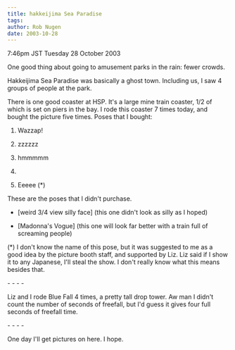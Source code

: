 ```yaml
---
title: hakkeijima Sea Paradise
tags: 
author: Rob Nugen
date: 2003-10-28
---
```


<p class=date>7:46pm JST Tuesday 28 October 2003</p>

<p>One good thing about going to amusement parks in the rain: fewer crowds.</p>

<p>Hakkeijima Sea Paradise was basically a ghost town.  Including us,
I saw 4 groups of people at the park.</p>

<p>There is one good coaster at HSP.  It's a large mine train coaster,
1/2 of which is set on piers in the bay.  I rode this coaster 7 times
today, and bought the picture five times.  Poses that I bought:</p>

<ol>
<li><p>Wazzap!</p></li>

<li><p>zzzzzz</p></li>

<li><p>hmmmmm</p></li>

<li><p></p></li>

<li><p>Eeeee (*)</p></li>
</ol>

<p>These are the poses that I didn't purchase.</p>

<ul>
<li><p>[weird 3/4 view silly face] (this one didn't look as silly as I
hoped)</p></li>

<li><p>[Madonna's Vogue] (this one will look far better with a train
full of screaming people)</p></li>
</ul>

<p>(*) I don't know the name of this pose, but it was suggested to me
as a good idea by the picture booth staff, and supported by Liz.  Liz
said if I show it to any Japanese, I'll steal the show.  I don't
really know what this means besides that.</p>

<p>- - - -</p>

<p>Liz and I rode Blue Fall 4 times, a pretty tall drop tower.  Aw man
I didn't count the number of seconds of freefall, but I'd guess it
gives four full seconds of freefall time.</p>

<p>- - - -</p>

<p>One day I'll get pictures on here.  I hope.</p>
